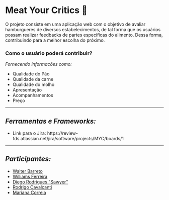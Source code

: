 <h1>Meat Your Critics 🍔</h1>
<p>O projeto consiste em uma aplicação web com o objetivo de avaliar hamburgueres de diversos estabelecimentos, de tal forma que os usuários possam realizar 
feedbacks de partes especificas do alimento. Dessa forma, contribuindo para a melhor escolha do próximo.
</p>

<h3>Como o usuário poderá contribuir?</h3>
<p><i>Fornecendo informacões como:</i></p>
<ul>
<li>Qualidade do Pão</li>
<li>Qualidade da carne</li>
<li>Qualidade do molho</li>
<li>Apresentação</li>
<li>Acompanhamentos</li>
<li>Preço</li>
</ul>

 <hr></hr>

<h2><i>Ferramentas e Frameworks:</i></h2>
<ul>
<li>Link para o Jira: https://review-fds.atlassian.net/jira/software/projects/MYC/boards/1</li>
</ul>
<hr></hr>
<h2><i>Participantes:</i></h2>
<ul>
<li><a href="https://github.com/walterbfilho">Walter Barreto</a></li>
<li><a href="https://github.com/willa098">Williams Ferreira</a></li>
<li><a href="https://github.com/DiegoRodrigues76">Diego Rodrigues "Sawyer"</a></li>
<li><a href="https://github.com/RodrigoCavalcanti1">Rodrigo Cavalcanti</a></li>
<li><a href="https://github.com/m4riana">Mariana Correia</a></li>
</ul>


